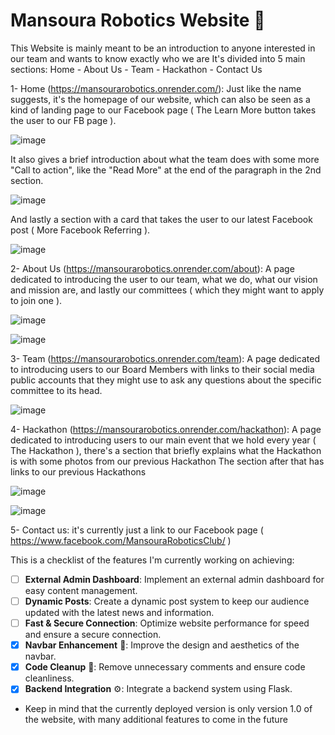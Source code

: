 # Mansoura Robotics Website 🤖

This Website is mainly meant to be an introduction to anyone interested in our team and wants to know exactly who we are
It's divided into 5 main sections: Home - About Us - Team - Hackathon - Contact Us

1- Home (https://mansourarobotics.onrender.com/): Just like the name suggests, it's the homepage of our website, which can also be seen as a kind of landing page to our Facebook page ( The Learn More button takes the user to our FB page ).

![image](https://github.com/HasanAbdelhady/Mansoura-Robotics-Website/assets/84288512/1edcb0f3-c83d-42dd-884f-89d8f1b4cd95)

It also gives a brief introduction about what the team does with some more "Call to action", like the "Read More" at the end of the paragraph in the 2nd section.

![image](https://github.com/HasanAbdelhady/Mansoura-Robotics-Website/assets/84288512/1c4a4ac9-8832-4ac7-b4eb-a75abe6b6e91)

And lastly a section with a card that takes the user to our latest Facebook post ( More Facebook Referring ).

![image](https://github.com/HasanAbdelhady/Mansoura-Robotics-Website/assets/84288512/0c6c5cac-b6e3-4023-8607-652a516fd8af)


2- About Us (https://mansourarobotics.onrender.com/about): A page dedicated to introducing the user to our team, what we do, what our vision and mission are, and lastly our committees ( which they might want to apply to join one ).

![image](https://github.com/HasanAbdelhady/Mansoura-Robotics-Website/assets/84288512/1954f67e-4424-4d62-93eb-f68f1a5595c8)

![image](https://github.com/HasanAbdelhady/Mansoura-Robotics-Website/assets/84288512/30effbed-53a0-422b-ab5d-7c0c9412b882)

3- Team (https://mansourarobotics.onrender.com/team): A page dedicated to introducing users to our Board Members with links to their social media public accounts that they might use to ask any questions about the specific committee to its head.

![image](https://github.com/HasanAbdelhady/Mansoura-Robotics-Website/assets/84288512/3e0ef871-3f88-4436-969f-7f52a3c84f61)

4- Hackathon (https://mansourarobotics.onrender.com/hackathon): A page dedicated to introducing users to our main event that we hold every year ( The Hackathon ), there's a section that briefly explains what the Hackathon is with some photos from our previous Hackathon
The section after that has links to our previous Hackathons

![image](https://github.com/HasanAbdelhady/Mansoura-Robotics-Website/assets/84288512/c314ce28-7c36-499f-9625-e2217881d347)

![image](https://github.com/HasanAbdelhady/Mansoura-Robotics-Website/assets/84288512/7cf1195b-6b72-4cd8-bd66-87f99b5c627b)

5- Contact us: it's currently just a link to our Facebook page ( https://www.facebook.com/MansouraRoboticsClub/ )

This is a checklist of the features I'm currently working on achieving:

- [ ] **External Admin Dashboard**: Implement an external admin dashboard for easy content management.
- [ ] **Dynamic Posts**: Create a dynamic post system to keep our audience updated with the latest news and information.
- [ ] **Fast & Secure Connection**: Optimize website performance for speed and ensure a secure connection.
- [x] **Navbar Enhancement** 🚀: Improve the design and aesthetics of the navbar.
- [x] **Code Cleanup** 🧹: Remove unnecessary comments and ensure code cleanliness.
- [x] **Backend Integration** ⚙️: Integrate a backend system using Flask.

- Keep in mind that the currently deployed version is only version 1.0 of the website, with many additional features to come in the future
